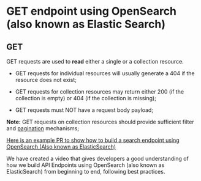 # GET endpoint using OpenSearch (also known as Elastic Search)


## GET
GET requests are used to **read** either a single or a collection resource.

  - GET requests for individual resources will usually generate a 404 if the resource does not exist;

  - GET requests for collection resources may return either 200 (if the collection is empty) or 404 (if the collection is missing);

  - GET requests must NOT have a request body payload;

**Note:** GET requests on collection resources should provide sufficient filter and [pagination](../../../Designing%20your%20API/pagination) mechanisms;

[Here is an example PR to show how to build a search endpoint using OpenSearch (Also known as ElasticSearch)](https://github.com/LBHackney-IT/housing-search-api/pull/154)

We have created a video that gives developers a good understanding of how we build API Endpoints using OpenSearch (also known as ElasticSearch) from beginning to end, following best practices.
